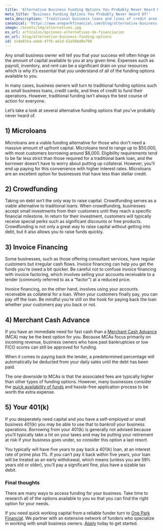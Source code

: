 ```yaml
---
title: 'Alternative Business Funding Options You Probably Never Heard Of'
meta_title: 'Business Funding Options You Probably Never Heard Of!'
meta_description: 'Traditional business loans and lines of credit aren’t the only methods to raise funds for your business. There are several alternative funding options that you can turn to raise the cash you need to keep your business on track.'
canonical: 'https://www.oneparkfinancial.com/blog/alternative-business-funding-options'
image: /assets/img/alternatives.jpg
es_url: articulos/opciones-alternativas-de-financiacion
en_url: blog/alternative-business-funding-options
id: 314e831a-adeb-47fb-a61d-52e588d0e790
---
```

Any small business owner will tell you that your success will often hinge on the amount of capital available to you at any given time. Expenses such as payroll, inventory, and rent can be a significant drain on your resources which is why it’s essential that you understand of all of the funding options available to you. 

In many cases, business owners will turn to traditional funding options such as small business loans, credit cards, and lines of credit to fund their operations. However, traditional funding isn’t always the best course of action for everyone. 

Let’s take a look at several alternative funding options that you’ve probably never heard of. 

## 1)	Microloans 

Microloans are a viable funding alternative for those who don’t need a massive amount of upfront capital. Microloans tend to range up to $50,000, with most customers borrowing around $6,000. Eligibility requirements tend to be far less strict than those required for a traditional bank loan, and the borrower doesn’t have to worry about putting up collateral. However, you’ll end up paying for this convenience with higher interest rates. Microloans are an excellent option for businesses that have less than stellar credit. 

## 2)	Crowdfunding 

Taking on debt isn’t the only way to raise capital. Crowdfunding serves as a viable alternative to traditional loans. When crowdfunding, businesses accept small investments from their customers until they reach a specific financial milestone. In return for their investment, customers will typically receive special perks such as significant discounts or free products. Crowdfunding is not only a great way to raise capital without getting into debt, but it also allows you to raise funds quickly. 

## 3)	Invoice Financing  

Some businesses, such as those offering consultant services, have regular customers but irregular cash flows. Invoice financing can help you get the funds you’re owed a bit quicker. Be careful not to confuse invoice financing with invoice factoring, which involves selling your accounts receivable to a lender (commonly referred to as a “factor”) at a reduced price.
 
Invoice financing, on the other hand, involves using your accounts receivable as collateral for a loan. When your customers finally pay, you can pay off the loan. Be mindful you’re still on the hook for paying back the loan whether your customers pay you back or not. 

## 4)	Merchant Cash Advance 

If you have an immediate need for fast cash than a [Merchant Cash Advance](https://www.oneparkfinancial.com/about-us) (MCA) may be the best option for you. Because MCAs focus primarily on incoming revenue, business owners who have past bankruptcies or low FICO scores can still be approved for funding.
 
When it comes to paying back the lender, a predetermined percentage will automatically be deducted from your daily sales until the debt has been paid. 

The one downside to MCAs is that the associated fees are typically higher than other types of funding options. However, many businesses consider the [quick availability of funds](https://www.oneparkfinancial.com/blog/mca-alternative-to-business-loan) and hassle-free application process to be worth the extra expense. 

## 5)	Your 401(k) 


If you desperately need capital and you have a self-employed or small business 401(k) you may be able to use that to bankroll your business operations. Borrowing from your 401(k) is generally not advised because you’ll typically take a hit on your taxes and may be putting your retirement at risk if your business goes under, so consider this option a last resort.

You typically will have five years to pay back a 401(k) loan, at an interest rate of prime plus 1%. If you can’t pay it back within five years, your loan will be treated as an early withdrawal, which means (unless you are 59½ years old or older), you’ll pay a significant fine, plus have a sizable tax debit.  

### Final thoughts 
 
There are many ways to access funding for your business. Take time to research all of the options available to you so that you can find the right option for your needs. 

If you need quick working capital from a reliable funder turn to [One Park Financial]( https://www.oneparkfinancial.com/). We partner with an extensive network of funders who specialize in working with small business owners. [Apply]( https://www.oneparkfinancial.com/pre-qualification) today to get started.